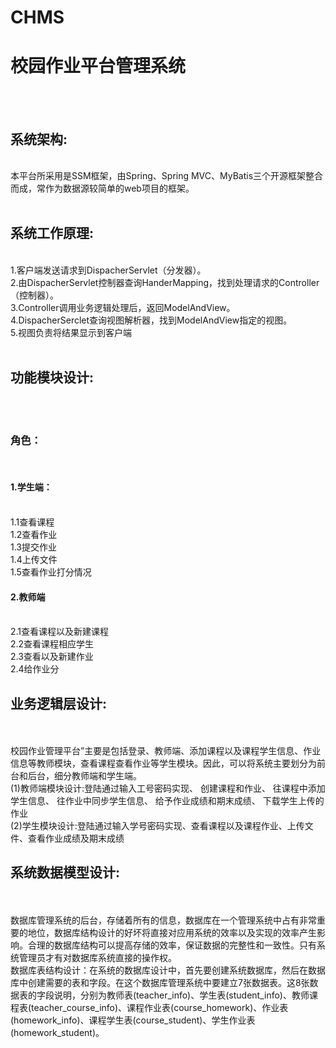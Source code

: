 # CHMS
<h1>校园作业平台管理系统</h1><br><br>
<h2>系统架构:</h2><br>本平台所采用是SSM框架，由Spring、Spring MVC、MyBatis三个开源框架整合而成，常作为数据源较简单的web项目的框架。<br><br>
<h2>系统工作原理:</h2><br>1.客户端发送请求到DispacherServlet（分发器）。<br>
2.由DispacherServlet控制器查询HanderMapping，找到处理请求的Controller（控制器）。<br>
3.Controller调用业务逻辑处理后，返回ModelAndView。<br>
4.DispacherSerclet查询视图解析器，找到ModelAndView指定的视图。<br>
5.视图负责将结果显示到客户端<br><br>
<h2>功能模块设计:</h2><br><br>
<h3>角色：</h3><br>
<h4>1.学生端：</h4><br>
1.1查看课程<br>
1.2查看作业<br>
1.3提交作业<br>
1.4上传文件<br>
1.5查看作业打分情况<br>
<h4>2.教师端</h4><br>
2.1查看课程以及新建课程<br>
2.2查看课程相应学生<br>
2.3查看以及新建作业<br>
2.4给作业分<br>
<h2>业务逻辑层设计:</h2><br><br>
校园作业管理平台”主要是包括登录、教师端、添加课程以及课程学生信息、作业信息等教师模块，查看课程查看作业等学生模块。因此，可以将系统主要划分为前台和后台，细分教师端和学生端。<br>
(1)教师端模块设计:登陆通过输入工号密码实现、
创建课程和作业、
往课程中添加学生信息、
往作业中同步学生信息、
给予作业成绩和期末成绩、
下载学生上传的作业<br>
(2)学生模块设计:登陆通过输入学号密码实现、查看课程以及课程作业、上传文件、查看作业成绩及期末成绩<br> 
<h2>系统数据模型设计:</h2><br><br>
数据库管理系统的后台，存储着所有的信息，数据库在一个管理系统中占有非常重要的地位，数据库结构设计的好坏将直接对应用系统的效率以及实现的效率产生影响。合理的数据库结构可以提高存储的效率，保证数据的完整性和一致性。只有系统管理员才有对数据库系统直接的操作权。<br>
数据库表结构设计：在系统的数据库设计中，首先要创建系统数据库，然后在数据库中创建需要的表和字段。在这个数据库管理系统中要建立7张数据表。这8张数据表的字段说明，分别为教师表(teacher_info)、学生表(student_info)、教师课程表(teacher_course_info)、课程作业表(course_homework)、作业表(homework_info)、课程学生表(course_student)、学生作业表(homework_student)。

